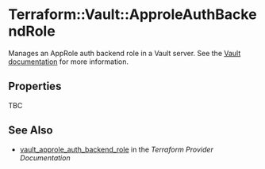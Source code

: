 # Terraform::Vault::ApproleAuthBackendRole

Manages an AppRole auth backend role in a Vault server. See the [Vault
documentation](https://www.vaultproject.io/docs/auth/approle.html) for more
information.

## Properties

TBC

## See Also

* [vault_approle_auth_backend_role](https://www.terraform.io/docs/providers/vault/r/approle_auth_backend_role.html) in the _Terraform Provider Documentation_